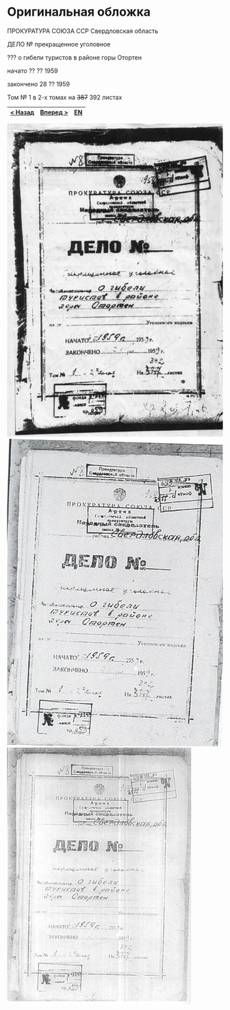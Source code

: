# Оригинальная обложка

ПРОКУРАТУРА СОЮЗА ССР
Свердловская область

ДЕЛО №
прекращенное уголовное

??? о гибели туристов в районе горы Отортен

начато ?? ?? 1959

закончено 28 ?? 1959

Том № 1 в 2-х томах на ~~387~~ 392 листах

[< Назад](cover-contemporary.md) | [Вперед >](../vol_2/cover-original.md) | [EN](/text/en/vol_1/cover-original.md)
---------------------------------|----------------------------------------|----------------------------------------

![Оригинальная обложка 1](/scan/vol_1/cover-original-01.jpg)
![Оригинальная обложка 2](/scan/vol_1/cover-original-02.png)
![Оригинальная обложка 3](/scan/vol_1/cover-original-03.jpg)
